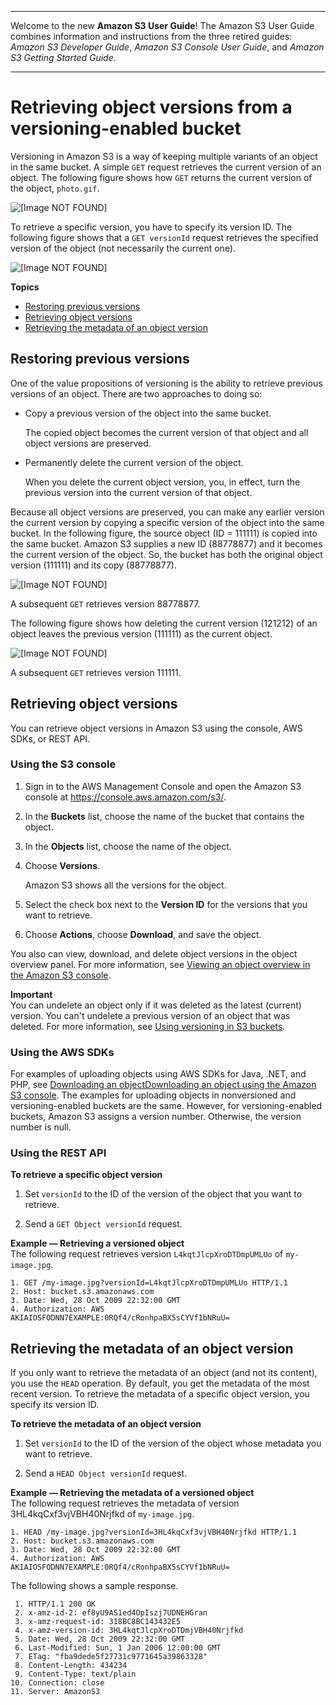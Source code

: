 --------

Welcome to the new **Amazon S3 User Guide**\! The Amazon S3 User Guide combines information and instructions from the three retired guides: *Amazon S3 Developer Guide*, *Amazon S3 Console User Guide*, and *Amazon S3 Getting Started Guide*\.

--------

# Retrieving object versions from a versioning\-enabled bucket<a name="RetrievingObjectVersions"></a>

Versioning in Amazon S3 is a way of keeping multiple variants of an object in the same bucket\. A simple `GET` request retrieves the current version of an object\. The following figure shows how `GET` returns the current version of the object, `photo.gif`\.

![\[Image NOT FOUND\]](http://docs.aws.amazon.com/AmazonS3/latest/userguide/images/versioning_GET_NoVersionID.png)

To retrieve a specific version, you have to specify its version ID\. The following figure shows that a `GET versionId` request retrieves the specified version of the object \(not necessarily the current one\)\.

![\[Image NOT FOUND\]](http://docs.aws.amazon.com/AmazonS3/latest/userguide/images/versioning_GET_Versioned.png)

**Topics**
+ [Restoring previous versions](#RestoringPreviousVersions)
+ [Retrieving object versions](#retrieving-object-versions)
+ [Retrieving the metadata of an object version](#RetMetaOfObjVersion)

## Restoring previous versions<a name="RestoringPreviousVersions"></a>

One of the value propositions of versioning is the ability to retrieve previous versions of an object\. There are two approaches to doing so:
+ Copy a previous version of the object into the same bucket\.

  The copied object becomes the current version of that object and all object versions are preserved\.
+ Permanently delete the current version of the object\.

  When you delete the current object version, you, in effect, turn the previous version into the current version of that object\.

Because all object versions are preserved, you can make any earlier version the current version by copying a specific version of the object into the same bucket\. In the following figure, the source object \(ID = 111111\) is copied into the same bucket\. Amazon S3 supplies a new ID \(88778877\) and it becomes the current version of the object\. So, the bucket has both the original object version \(111111\) and its copy \(88778877\)\. 

![\[Image NOT FOUND\]](http://docs.aws.amazon.com/AmazonS3/latest/userguide/images/versioning_COPY2.png)

A subsequent `GET` retrieves version 88778877\.

The following figure shows how deleting the current version \(121212\) of an object leaves the previous version \(111111\) as the current object\. 

![\[Image NOT FOUND\]](http://docs.aws.amazon.com/AmazonS3/latest/userguide/images/versioning_COPY_delete2.png)

A subsequent `GET` retrieves version 111111\.

## Retrieving object versions<a name="retrieving-object-versions"></a>

You can retrieve object versions in Amazon S3 using the console, AWS SDKs, or REST API\.

### Using the S3 console<a name="retrieving-object-versions"></a>

1. Sign in to the AWS Management Console and open the Amazon S3 console at [https://console\.aws\.amazon\.com/s3/](https://console.aws.amazon.com/s3/)\.

1. In the **Buckets** list, choose the name of the bucket that contains the object\.

1. In the **Objects** list, choose the name of the object\.

1. Choose **Versions**\.

   Amazon S3 shows all the versions for the object\.

1. Select the check box next to the **Version ID** for the versions that you want to retrieve\.

1. Choose **Actions**, choose **Download**, and save the object\.

You also can view, download, and delete object versions in the object overview panel\. For more information, see [Viewing an object overview in the Amazon S3 console](view-object-overview.md)\.

**Important**  
You can undelete an object only if it was deleted as the latest \(current\) version\. You can't undelete a previous version of an object that was deleted\. For more information, see [Using versioning in S3 buckets](Versioning.md)\.

### Using the AWS SDKs<a name="retrieve-obj-version-sdks"></a>

For examples of uploading objects using AWS SDKs for Java, \.NET, and PHP, see [Downloading an objectDownloading an object using the Amazon S3 console](download-objects.md)\. The examples for uploading objects in nonversioned and versioning\-enabled buckets are the same\. However, for versioning\-enabled buckets, Amazon S3 assigns a version number\. Otherwise, the version number is null\.

### Using the REST API<a name="retrieve-obj-version-rest"></a>

**To retrieve a specific object version**

1. Set `versionId` to the ID of the version of the object that you want to retrieve\.

1. Send a `GET Object versionId` request\.

**Example — Retrieving a versioned object**  
The following request retrieves version `L4kqtJlcpXroDTDmpUMLUo` of `my-image.jpg`\.  

```
1. GET /my-image.jpg?versionId=L4kqtJlcpXroDTDmpUMLUo HTTP/1.1
2. Host: bucket.s3.amazonaws.com
3. Date: Wed, 28 Oct 2009 22:32:00 GMT
4. Authorization: AWS AKIAIOSFODNN7EXAMPLE:0RQf4/cRonhpaBX5sCYVf1bNRuU=
```

## Retrieving the metadata of an object version<a name="RetMetaOfObjVersion"></a>

If you only want to retrieve the metadata of an object \(and not its content\), you use the `HEAD` operation\. By default, you get the metadata of the most recent version\. To retrieve the metadata of a specific object version, you specify its version ID\.

**To retrieve the metadata of an object version**

1. Set `versionId` to the ID of the version of the object whose metadata you want to retrieve\.

1. Send a `HEAD Object versionId` request\.

**Example — Retrieving the metadata of a versioned object**  
The following request retrieves the metadata of version 3HL4kqCxf3vjVBH40Nrjfkd of `my-image.jpg`\.  

```
1. HEAD /my-image.jpg?versionId=3HL4kqCxf3vjVBH40Nrjfkd HTTP/1.1
2. Host: bucket.s3.amazonaws.com
3. Date: Wed, 28 Oct 2009 22:32:00 GMT
4. Authorization: AWS AKIAIOSFODNN7EXAMPLE:0RQf4/cRonhpaBX5sCYVf1bNRuU=
```

The following shows a sample response\.

```
 1. HTTP/1.1 200 OK
 2. x-amz-id-2: ef8yU9AS1ed4OpIszj7UDNEHGran
 3. x-amz-request-id: 318BC8BC143432E5
 4. x-amz-version-id: 3HL4kqtJlcpXroDTDmjVBH40Nrjfkd
 5. Date: Wed, 28 Oct 2009 22:32:00 GMT
 6. Last-Modified: Sun, 1 Jan 2006 12:00:00 GMT
 7. ETag: "fba9dede5f27731c9771645a39863328"
 8. Content-Length: 434234
 9. Content-Type: text/plain
10. Connection: close
11. Server: AmazonS3
```